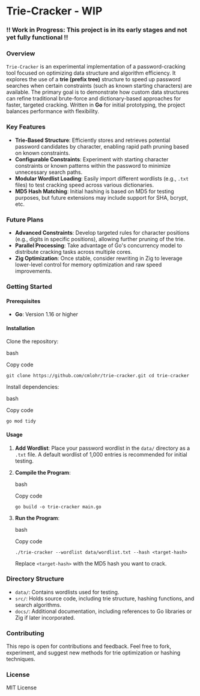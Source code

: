 # Trie-Cracker - WIP
### !! **Work in Progress**: This project is in its early stages and not yet fully functional !!


### Overview

`Trie-Cracker` is an experimental implementation of a password-cracking tool focused on optimizing data structure and algorithm efficiency. It explores the use of a **trie (prefix tree)** structure to speed up password searches when certain constraints (such as known starting characters) are available. The primary goal is to demonstrate how custom data structures can refine traditional brute-force and dictionary-based approaches for faster, targeted cracking. Written in **Go** for initial prototyping, the project balances performance with flexibility.

### Key Features

-   **Trie-Based Structure**: Efficiently stores and retrieves potential password candidates by character, enabling rapid path pruning based on known constraints.
-   **Configurable Constraints**: Experiment with starting character constraints or known patterns within the password to minimize unnecessary search paths.
-   **Modular Wordlist Loading**: Easily import different wordlists (e.g., `.txt` files) to test cracking speed across various dictionaries.
-   **MD5 Hash Matching**: Initial hashing is based on MD5 for testing purposes, but future extensions may include support for SHA, bcrypt, etc.

### Future Plans

-   **Advanced Constraints**: Develop targeted rules for character positions (e.g., digits in specific positions), allowing further pruning of the trie.
-   **Parallel Processing**: Take advantage of Go's concurrency model to distribute cracking tasks across multiple cores.
-   **Zig Optimization**: Once stable, consider rewriting in Zig to leverage lower-level control for memory optimization and raw speed improvements.

### Getting Started

#### Prerequisites

-   **Go**: Version 1.16 or higher

#### Installation

Clone the repository:

bash

Copy code

`git clone https://github.com/cmlohr/trie-cracker.git
cd trie-cracker` 

Install dependencies:

bash

Copy code

`go mod tidy` 

#### Usage

1.  **Add Wordlist**: Place your password wordlist in the `data/` directory as a `.txt` file. A default wordlist of 1,000 entries is recommended for initial testing.
2.  **Compile the Program**:
    
    bash
    
    Copy code
    
    `go build -o trie-cracker main.go` 
    
3.  **Run the Program**:
    
    bash
    
    Copy code
    
    `./trie-cracker --wordlist data/wordlist.txt --hash <target-hash>` 
    
    Replace `<target-hash>` with the MD5 hash you want to crack.

### Directory Structure

-   `data/`: Contains wordlists used for testing.
-   `src/`: Holds source code, including trie structure, hashing functions, and search algorithms.
-   `docs/`: Additional documentation, including references to Go libraries or Zig if later incorporated.

### Contributing

This repo is open for contributions and feedback. Feel free to fork, experiment, and suggest new methods for trie optimization or hashing techniques.

### License

MIT License
